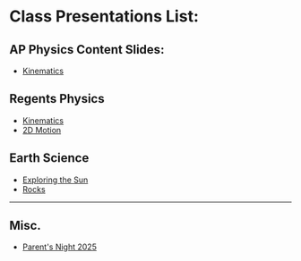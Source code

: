 # Class Presentations List:


## AP Physics Content Slides:

  - [Kinematics](/mrporterphysics.github.io/Presentations/APCVPM/talks/CVPM2025.html)
  
  <!-- - [Linear Dynamics](/mrporterphysics.github.io/Presentations/Forces/talks/Dynamics2024.html)
  - [2D Motion](/mrporterphysics.github.io/Presentations/APCAPM/talks/twoDMotion.html)
  - [Circular Motion](/mrporterphysics.github.io/Presentations/Circular%20Motion/talks/CircularMotion2024-25.html)
  - [Energy](/mrporterphysics.github.io/Presentations/APETM/talks/APEnergy2025.html)
  - [Momentum](/mrporterphysics.github.io/Presentations/Momentum/talks/APmomentum2025.html)
  - [Rotation](/mrporterphysics.github.io/Presentations/AP%20Rotation%20Representation/talks/Rotation2025.html)
  - [Oscillation](/mrporterphysics.github.io/Presentations/AP%20SHM/talks/SHM2025.html)
  - [Fluids](/mrporterphysics.github.io/Presentations/Fluids/talk/APfluids2025.html)
  - [Final Project 2025](/mrporterphysics.github.io/Presentations/Final%20Project/FinalProject2025.html) -->

## Regents Physics 

- [Kinematics](/mrporterphysics.github.io/Presentations/APCVPM/talks/RPKinematics2025.html)
- [2D Motion](/mrporterphysics.github.io/Presentations/Projectiles/talks/RP2DMotion2025.html)
<!-- - [2D Motion Review](/mrporterphysics.github.io/Presentations/Projectiles/talks/projectileReviewVirtualStations.html)
- [Forces](/mrporterphysics.github.io/Presentations/Forces/talks/RPForces2024.html)
- [Force Stations](/mrporterphysics.github.io/Presentations/Forces/talks/forcestations.html)
- [Momentum](/mrporterphysics.github.io/Presentations/Momentum/talks/RPmomentum2025.html)
- [Energy](/mrporterphysics.github.io/Presentations/APETM/talks/RPEnergy2025.html)
- [Rotation](/mrporterphysics.github.io/Presentations/AP%20Rotation%20Representation/talks/Rotation2025.html)
- [Static Electricity](/mrporterphysics.github.io/Presentations/RP%20Static%20Electricity/staticE2025.html)
- [Circuits](/mrporterphysics.github.io/Presentations/RP%20Electricity/RPCircuits2023.html)
- [Waves](/mrporterphysics.github.io/Presentations/Waves/talks/RP_Waves_2023.html)
- [Modern Physics](/mrporterphysics.github.io/Presentations/RP%20Modern/rpmodern2023.html)
- [Magnets](/mrporterphysics.github.io/Presentations/Magnetism/magnetism.html) -->


## Earth Science


- [Exploring the Sun](/Presentations/ES%20Presentations/Unit%201%20Origin/thesun.html)
- [Rocks](/mrporterphysics.github.io/Presentations/ES%20Presentations/Rocks/Rocks2025.html)

---

## Misc.

- [Parent's Night 2025](/Presentations/Parent's%20Night/Markdown/parentsnightphysics2025.html)

